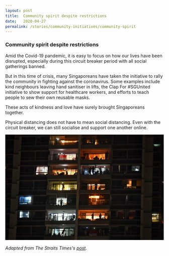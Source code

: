 ```yaml
---
layout: post
title:  Community spirit despite restrictions
date:   2020-04-27
permalink: /stories/community-initiatives/community-spirit
---
```


### Community spirit despite restrictions

Amid the Covid-19 pandemic, it is easy to focus on how our lives have been disrupted, especially during this circuit breaker period with all social gatherings banned.

But in this time of crisis, many Singaporeans have taken the initiative to rally the community in fighting against the coronavirus. Some examples include kind neighbours leaving hand sanitiser in lifts, the Clap For #SGUnited initiative to show support for healthcare workers, and efforts to teach people to sew their own reusable masks.

These acts of kindness and love have surely brought Singaporeans together.

Physical distancing does not have to mean social distancing. Even with the circuit breaker, we can still socialise and support one another online.

![community-spirit](/images/stories/ym-hdb-270420.jpg/)

_Adapted from The Straits Times's [post](https://www.straitstimes.com/forum/community-spirit-despite-restrictions)._

